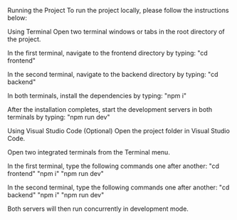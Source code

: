 Running the Project
To run the project locally, please follow the instructions below:

Using Terminal
Open two terminal windows or tabs in the root directory of the project.

In the first terminal, navigate to the frontend directory by typing: "cd frontend"

In the second terminal, navigate to the backend directory by typing: "cd backend"

In both terminals, install the dependencies by typing: "npm i"

After the installation completes, start the development servers in both terminals by typing: "npm run dev"

Using Visual Studio Code (Optional)
Open the project folder in Visual Studio Code.

Open two integrated terminals from the Terminal menu.

In the first terminal, type the following commands one after another:
"cd frontend"
"npm i"
"npm run dev"

In the second terminal, type the following commands one after another:
"cd backend"
"npm i"
"npm run dev"

Both servers will then run concurrently in development mode.
